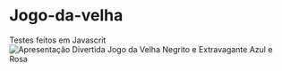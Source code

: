 # Jogo-da-velha
Testes feitos em Javascrit
![Apresentação Divertida Jogo da Velha Negrito e Extravagante Azul e Rosa](https://github.com/ViniciusVitorinoSantos/Desenvolvimento-WWW/assets/60686497/0a873726-5851-47c7-830f-c02a19fc09c5)
